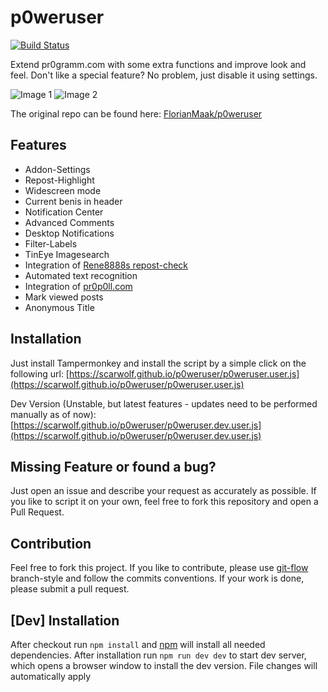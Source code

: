 # p0weruser
[![Build Status](https://travis-ci.com/Scarwolf/p0weruser.svg?branch=master)](https://travis-ci.com/Scarwolf/p0weruser)

Extend pr0gramm.com with some extra functions and improve look and feel. Don't like a special feature? No problem, just disable
it using settings.

![Image 1](https://i.imgur.com/KJ7IGPZ.jpg)
![Image 2](https://i.imgur.com/tp2jKQ3.png)


The original repo can be found here: [FlorianMaak/p0weruser](https://github.com/FlorianMaak/p0weruser)

## Features
* Addon-Settings
* Repost-Highlight
* Widescreen mode
* Current benis in header
* Notification Center
* Advanced Comments
* Desktop Notifications
* Filter-Labels
* TinEye Imagesearch
* Integration of [Rene8888s repost-check](https://rep0st.rene8888.at)
* Automated text recognition
* Integration of [pr0p0ll.com](https://pr0p0ll.com)
* Mark viewed posts
* Anonymous Title

## Installation
Just install Tampermonkey and install the script by a simple
click on the following url:
[https://scarwolf.github.io/p0weruser/p0weruser.user.js](https://scarwolf.github.io/p0weruser/p0weruser.user.js)

Dev Version (Unstable, but latest features - updates need to be performed manually as of now): [https://scarwolf.github.io/p0weruser/p0weruser.dev.user.js](https://scarwolf.github.io/p0weruser/p0weruser.dev.user.js)

## Missing Feature or found a bug?
Just open an issue and describe your request as accurately as possible. If you like to script it on your own, feel free to fork this repository and open a Pull Request.

## Contribution
Feel free to fork this project. If you like to contribute, please use [git-flow](https://github.com/nvie/gitflow)
branch-style and follow the commits conventions. If your work is done, please submit a
pull request. 

## [Dev] Installation
After checkout run `npm install` and [npm](https://www.npmjs.com/) will install all needed dependencies. After installation run
`npm run dev dev` to start dev server, which opens a browser window to install the dev version. File changes will automatically apply 
